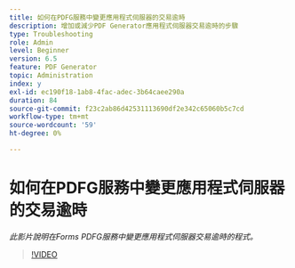 ```yaml
---
title: 如何在PDFG服務中變更應用程式伺服器的交易逾時
description: 增加或減少PDF Generator應用程式伺服器交易逾時的步驟
type: Troubleshooting
role: Admin
level: Beginner
version: 6.5
feature: PDF Generator
topic: Administration
index: y
exl-id: ec190f18-1ab8-4fac-adec-3b64caee290a
duration: 84
source-git-commit: f23c2ab86d42531113690df2e342c65060b5c7cd
workflow-type: tm+mt
source-wordcount: '59'
ht-degree: 0%

---
```


# 如何在PDFG服務中變更應用程式伺服器的交易逾時

*此影片說明在Forms PDFG服務中變更應用程式伺服器交易逾時的程式。*

>[!VIDEO](https://video.tv.adobe.com/v/335555?quality=12&learn=on)
